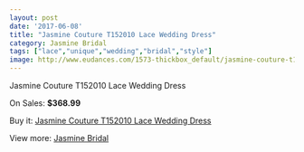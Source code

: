 ```yaml
---
layout: post
date: '2017-06-08'
title: "Jasmine Couture T152010 Lace Wedding Dress"
category: Jasmine Bridal
tags: ["lace","unique","wedding","bridal","style"]
image: http://www.eudances.com/1573-thickbox_default/jasmine-couture-t152010-lace-wedding-dress.jpg
---
```

Jasmine Couture T152010 Lace Wedding Dress

On Sales: **$368.99**
<a href="https://www.eudances.com/en/jasmine-bridal/555-jasmine-couture-t152010-lace-wedding-dress.html"><amp-img layout="responsive" width="600" height="600" src="//www.eudances.com/1573-thickbox_default/jasmine-couture-t152010-lace-wedding-dress.jpg" alt="Jasmine Couture T152010 Lace Wedding Dress 0" /></a>
<a href="https://www.eudances.com/en/jasmine-bridal/555-jasmine-couture-t152010-lace-wedding-dress.html"><amp-img layout="responsive" width="600" height="600" src="//www.eudances.com/1574-thickbox_default/jasmine-couture-t152010-lace-wedding-dress.jpg" alt="Jasmine Couture T152010 Lace Wedding Dress 1" /></a>

Buy it: [Jasmine Couture T152010 Lace Wedding Dress](https://www.eudances.com/en/jasmine-bridal/555-jasmine-couture-t152010-lace-wedding-dress.html "Jasmine Couture T152010 Lace Wedding Dress")

View more: [Jasmine Bridal](https://www.eudances.com/en/6-jasmine-bridal "Jasmine Bridal")